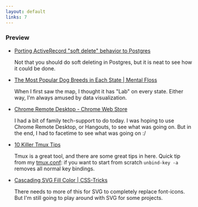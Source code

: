 ```yaml
---
layout: default
links: 7
---
```

### Preview

 * [Porting ActiveRecord "soft delete" behavior to Postgres](http://shuber.io/porting-activerecord-soft-delete-behavior-to-postgres/)

   Not that you should do soft deleting in Postgres, but it is neat to see how it could be done.

 * [The Most Popular Dog Breeds in Each State \| Mental Floss](http://mentalfloss.com/article/64223/most-popular-dog-breeds-each-state)

   When I first saw the map, I thought it has "Lab" on every state. Either way, I'm always amused by data visualization.

 * [Chrome Remote Desktop - Chrome Web Store](https://chrome.google.com/webstore/detail/chrome-remote-desktop/gbchcmhmhahfdphkhkmpfmihenigjmpp)

   I had a bit of family tech-support to do today. I was hoping to use Chrome Remote Desktop, or Hangouts, to see what was going on. But in the end, I had to facetime to see what was going on :/

 * [10 Killer Tmux Tips](http://www.sitepoint.com/10-killer-tmux-tips/)

   Tmux is a great tool, and there are some great tips in here. Quick tip from my [tmux.conf](https://github.com/DouglasMeyer/Dot-Files/blob/master/tmux.conf): if you want to start from scratch `unbind-key -a` removes all normal key bindings.

 * [Cascading SVG Fill Color \| CSS-Tricks](https://css-tricks.com/cascading-svg-fill-color/)

   There needs to more of this for SVG to completely replace font-icons. But I'm still going to play around with SVG for some projects.